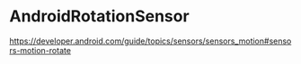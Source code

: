 # AndroidRotationSensor

https://developer.android.com/guide/topics/sensors/sensors_motion#sensors-motion-rotate
 
